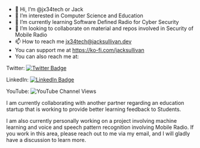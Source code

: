 - 👋 Hi, I’m @jx34tech or Jack
- 👀 I’m interested in Computer Science and Education
- 🌱 I’m currently learning Software Defined Radio for Cyber Security
- 💞️ I’m looking to collaborate on material and repos involved in Security of Mobile Radio
- 📫 How to reach me jx34tech@jacksullivan.dev
- You can support me at https://ko-fi.com/jacksullivan
- You can also reach me at:

Twitter:
[![Twitter Badge](https://img.shields.io/badge/Twitter-Profile-informational?style=for-the-badge&logo=twitter&logoColor=white&color=1CA2F1)](https://twitter.com/jx34tech)

LinkedIn:
[![LinkedIn Badge](https://img.shields.io/badge/LinkedIn-Profile-informational?style=for-the-badge&logo=linkedin&logoColor=white&color=0D76A8)](https://www.linkedin.com/in/jx34tech/)

YouTube:
![YouTube Channel Views](https://img.shields.io/youtube/channel/views/UCO8IEF4IpVIUm7yB2xJjpew?style=for-the-badge)

<!---
jx34tech/jx34tech is a ✨ special ✨ repository because its `README.md` (this file) appears on your GitHub profile.
You can click the Preview link to take a look at your changes.
--->

I am currently collaborating with another partner regarding an education startup that is working to provide better learning feedback to Students.

I am also currently personally working on a project involving machine learning and voice and speech pattern recognition involving Mobile Radio. If you work in this area, please reach out to me via my email, and I will gladly have a discussion to learn more.

